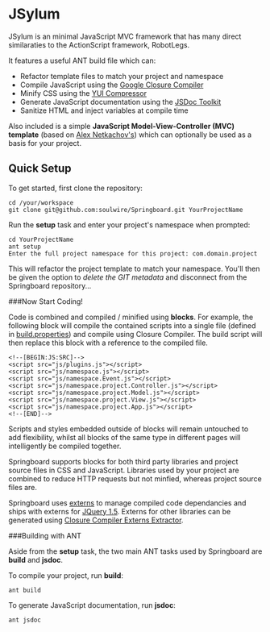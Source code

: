 JSylum
=============

JSylum is an minimal JavaScript MVC framework that has many direct similaraties to the ActionScript framework, RobotLegs.

It features a useful ANT build file which can:

* Refactor template files to match your project and namespace
* Compile JavaScript using the [Google Closure Compiler](http://code.google.com/closure/compiler/)
* Minify CSS using the [YUI Compressor](http://developer.yahoo.com/yui/compressor/)
* Generate JavaScript documentation using the [JSDoc Toolkit](http://code.google.com/p/jsdoc-toolkit/)
* Sanitize HTML and inject variables at compile time

Also included is a simple **JavaScript Model-View-Controller (MVC) template** (based on [Alex Netkachov's](http://www.alexatnet.com/content/model-view-controller-mvc-javascript)) which can optionally be used as a basis for your project.

Quick Setup
-------------

To get started, first clone the repository:

	cd /your/workspace
	git clone git@github.com:soulwire/Springboard.git YourProjectName

Run the **setup** task and enter your project's namespace when prompted:
	
	cd YourProjectName
	ant setup
	Enter the full project namespace for this project: com.domain.project

This will refactor the project template to match your namespace. You'll then be given the option to *delete the GIT metadata* and disconnect from the Springboard repository...

###Now Start Coding!

Code is combined and compiled / minified using **blocks**. For example, the following block will compile the contained scripts into a single file (defined in [build.properties](https://github.com/soulwire/Springboard/blob/master/build.properties)) and compile using Closure Compiler. The build script will then replace this block with a reference to the compiled file.

	<!--[BEGIN:JS:SRC]-->
	<script src="js/plugins.js"></script>
	<script src="js/namespace.js"></script>
	<script src="js/namespace.Event.js"></script>
	<script src="js/namespace.project.Controller.js"></script>
	<script src="js/namespace.project.Model.js"></script>
	<script src="js/namespace.project.View.js"></script>
	<script src="js/namespace.project.App.js"></script>
	<!--[END]-->

Scripts and styles embedded outside of blocks will remain untouched to add flexibility, whilst all blocks of the same type in different pages will intelligently be compiled together.

Springboard supports blocks for both third party libraries and project source files in CSS and JavaScript. Libraries used by your project are combined to reduce HTTP requests but not minfied, whereas project source files are.

Springboard uses [externs](http://code.google.com/closure/compiler/docs/api-tutorial3.html) to manage compiled code dependancies and ships with externs for [JQuery 1.5](http://jquery.com/). Externs for other libraries can be generated using [Closure Compiler Externs Extractor](http://www.dotnetwise.com/Code/Externs/index.html).

###Building with ANT

Aside from the **setup** task, the two main ANT tasks used by Springboard are **build** and **jsdoc**.

To compile your project, run **build**:

	ant build

To generate JavaScript documentation, run **jsdoc**:

	ant jsdoc
